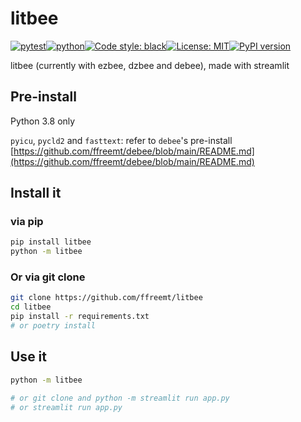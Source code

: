 # litbee
[![pytest](https://github.com/ffreemt/litbee/actions/workflows/routine-tests.yml/badge.svg)](https://github.com/ffreemt/litbee/actions)[![python](https://img.shields.io/static/v1?label=python+&message=3.8&color=blue)](https://www.python.org/downloads/)[![Code style: black](https://img.shields.io/badge/code%20style-black-000000.svg)](https://github.com/psf/black)[![License: MIT](https://img.shields.io/badge/License-MIT-yellow.svg)](https://opensource.org/licenses/MIT)[![PyPI version](https://badge.fury.io/py/litbee.svg)](https://badge.fury.io/py/litbee)

litbee (currently with ezbee, dzbee and debee), made with streamlit

## Pre-install
Python 3.8 only

`pyicu`, `pycld2` and `fasttext`: refer to `debee`'s pre-install [https://github.com/ffreemt/debee/blob/main/README.md](https://github.com/ffreemt/debee/blob/main/README.md)

## Install it
### via pip
```bash
pip install litbee
python -m litbee
```

### Or via git clone
```bash
git clone https://github.com/ffreemt/litbee
cd litbee
pip install -r requirements.txt
# or poetry install

```

## Use it
```bash
python -m litbee

# or git clone and python -m streamlit run app.py
# or streamlit run app.py
```
